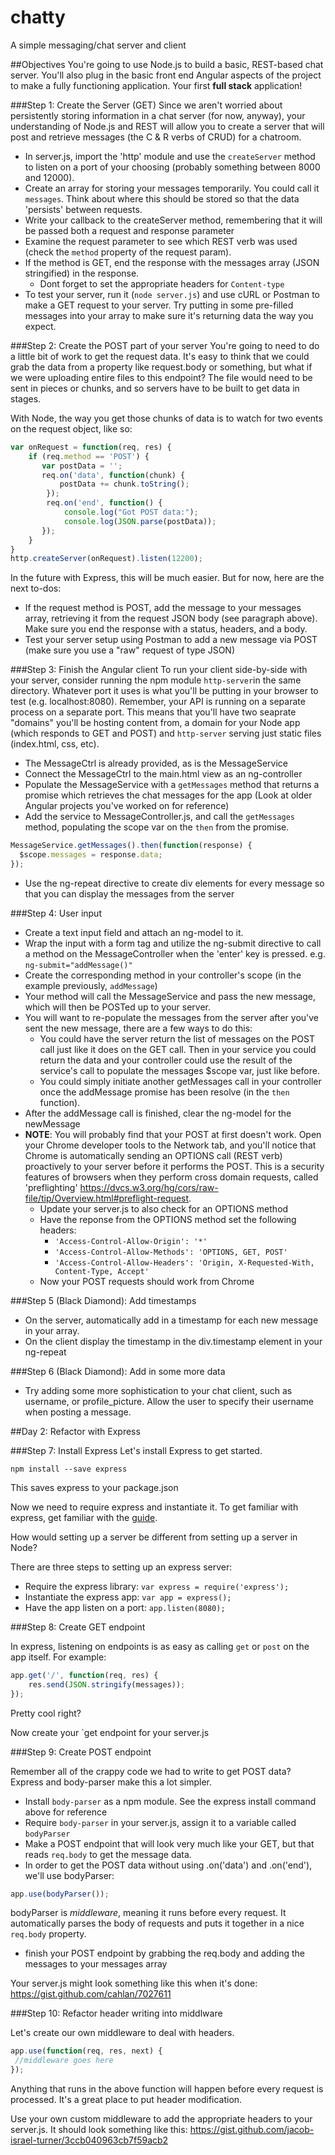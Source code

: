 chatty
======

A simple messaging/chat server and client

##Objectives
You're going to use Node.js to build a basic, REST-based chat server. You'll also plug in the basic front end Angular aspects of the project to make a fully functioning application. Your first **full stack** application!

###Step 1: Create the Server (GET)
Since we aren't worried about persistently storing information in a chat server (for now, anyway), your understanding of Node.js and REST will allow you to create a server that will post and retrieve messages (the C & R verbs of CRUD) for a chatroom.
* In server.js, import the 'http' module and use the `createServer` method to listen on a port of your choosing (probably something between 8000 and 12000).
* Create an array for storing your messages temporarily. You could call it `messages`. Think about where this should be stored so that the data 'persists' between requests.
* Write your callback to the createServer method, remembering that it will be passed both a request and response parameter
* Examine the request parameter to see which REST verb was used (check the `method` property of the request param).
* If the method is GET, end the response with the messages array (JSON stringified) in the response. 
  * Dont forget to set the appropriate headers for `Content-type`
* To test your server, run it (`node server.js`) and use cURL or Postman to make a GET request to your server. Try putting in some pre-filled messages into your array to make sure it's returning data the way you expect.

###Step 2: Create the POST part of your server
You're going to need to do a little bit of work to get the request data. It's easy to think that we could grab the data from a property like request.body or something, but what if we were uploading entire files to this endpoint? The file would need to be sent in pieces or chunks, and so servers have to be built to get data in stages. 

With Node, the way you get those chunks of data is to watch for two events on the request object, like so:

```javascript
var onRequest = function(req, res) {
    if (req.method == 'POST') {
       var postData = '';
       req.on('data', function(chunk) {
           postData += chunk.toString();
        });    
        req.on('end', function() {
            console.log("Got POST data:");
            console.log(JSON.parse(postData));
       });
    }
}
http.createServer(onRequest).listen(12200);
```

In the future with Express, this will be much easier. But for now, here are the next to-dos:
* If the request method is POST, add the message to your messages array, retrieving it from the request JSON body (see paragraph above). Make sure you end the response with a status, headers, and a body.
* Test your server setup using Postman to add a new message via POST (make sure you use a "raw" request of type JSON)

###Step 3: Finish the Angular client
To run your client side-by-side with your server, consider running the npm module `http-server`in the same directory. Whatever port it uses is what you'll be putting in your browser to test (e.g. localhost:8080). Remember, your API is running on a separate process on a separate port. This means that you'll have two seaprate "domains" you'll be hosting content from, a domain for your Node app (which responds to GET and POST) and `http-server` serving just static files (index.html, css, etc).

* The MessageCtrl is already provided, as is the MessageService
* Connect the MessageCtrl to the main.html view as an ng-controller
* Populate the MessageService with a `getMessages` method that returns a promise which retrieves the chat messages for the app (Look at older Angular projects you've worked on for reference)
* Add the service to MessageController.js, and call the `getMessages` method, populating the scope var on the `then` from the promise.

```javascript
MessageService.getMessages().then(function(response) {
  $scope.messages = response.data;
});
```

* Use the ng-repeat directive to create div elements for every message so that you can display the messages from the server

###Step 4: User input
* Create a text input field and attach an ng-model to it.
* Wrap the input with a form tag and utilize the ng-submit directive to call a method on the MessageController when the 'enter' key is pressed. e.g. `ng-submit="addMessage()"`
* Create the corresponding method in your controller's scope (in the example previously, `addMessage`)
* Your method will call the MessageService and pass the new message, which will then be POSTed up to your server.
* You will want to re-populate the messages from the server after you've sent the new message, there are a few ways to do this:
  * You could have the server return the list of messages on the POST call just like it does on the GET call. Then in your service you could return the data and your controller could use the result of the service's call to populate the messages $scope var, just like before.
  * You could simply initiate another getMessages call in your controller once the addMessage promise has been resolve (in the `then` function).
* After the addMessage call is finished, clear the ng-model for the newMessage
* **NOTE**: You will probably find that your POST at first doesn't work. Open your Chrome developer tools to the Network tab, and you'll notice that Chrome is automatically sending an OPTIONS call (REST verb) proactively to your server before it performs the POST. This is a security features of browsers when they perform cross domain requests, called 'preflighting' https://dvcs.w3.org/hg/cors/raw-file/tip/Overview.html#preflight-request.
  * Update your server.js to also check for an OPTIONS method
  * Have the reponse from the OPTIONS method set the following headers:
    * `'Access-Control-Allow-Origin': '*'`
    * `'Access-Control-Allow-Methods': 'OPTIONS, GET, POST'`
    * `'Access-Control-Allow-Headers': 'Origin, X-Requested-With, Content-Type, Accept'`
  * Now your POST requests should work from Chrome

###Step 5 (Black Diamond): Add timestamps
* On the server, automatically add in a timestamp for each new message in your array.
* On the client display the timestamp in the div.timestamp element in your ng-repeat

###Step 6 (Black Diamond): Add in some more data
* Try adding some more sophistication to your chat client, such as username, or profile_picture. Allow the user to specify their username when posting a message.
 

##Day 2: Refactor with Express

###Step 7: Install Express
Let's install Express to get started. 

```
npm install --save express
```

This saves express to your package.json

Now we need to require express and instantiate it. To get familiar with express, get familiar with the [guide](http://expressjs.com/guide.html).

How would setting up a server be different from setting up a server in Node?

There are three steps to setting up an express server:
* Require the express library: `var express = require('express');`
* Instantiate the express app: `var app = express();`
* Have the app listen on a port: `app.listen(8080);`

###Step 8: Create GET endpoint

In express, listening on endpoints is as easy as calling `get` or `post` on the app itself. For example:

```javascript
app.get('/', function(req, res) {
	res.send(JSON.stringify(messages));
});
```

Pretty cool right?

Now create your `get endpoint for your server.js

###Step 9: Create POST endpoint

Remember all of the crappy code we had to write to get POST data? Express and body-parser make this a lot simpler.

* Install `body-parser` as a npm module. See the express install command above for reference
* Require `body-parser` in your server.js, assign it to a variable called `bodyParser`
* Make a POST endpoint that will look very much like your GET, but that reads `req.body` to get the message data.
* In order to get the POST data without using .on('data') and .on('end'), we'll use bodyParser:

```javascript
app.use(bodyParser());
```

bodyParser is *middleware*, meaning it runs before every request. It automatically parses the body of requests and puts it together in a nice `req.body` property.

* finish your POST endpoint by grabbing the req.body and adding the messages to your messages array

Your server.js might look something like this when it's done: https://gist.github.com/cahlan/7027611

###Step 10: Refactor header writing into middlware

Let's create our own middleware to deal with headers.

```javascript
app.use(function(req, res, next) {
 //middleware goes here
});
```

Anything that runs in the above function will happen before every request is processed. It's a great place to put header modification. 

Use your own custom middleware to add the appropriate headers to your server.js. It should look something like this: https://gist.github.com/jacob-israel-turner/3ccb040963cb7f59acb2
